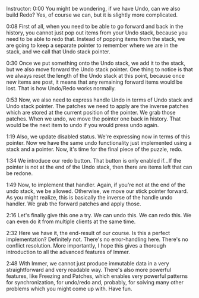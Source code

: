 Instructor: 0:00 You might be wondering, if we have Undo, can we also build Redo? Yes, of course we can, but it is slightly more complicated.

0:08 First of all, when you need to be able to go forward and back in the history, you cannot just pop out items from your Undo stack, because you need to be able to redo that. Instead of popping items from the stack, we are going to keep a separate pointer to remember where we are in the stack, and we call that Undo stack pointer.

0:30 Once we put something onto the Undo stack, we add it to the stack, but we also move forward the Undo stack pointer. One thing to notice is that we always reset the length of the Undo stack at this point, because once new items are post, it means that any remaining forward items would be lost. That is how Undo/Redo works normally.

0:53 Now, we also need to express handle Undo in terms of Undo stack and Undo stack pointer. The patches we need to apply are the inverse patches which are stored at the current position of the pointer. We grab those patches. When we undo, we move the pointer one back in history. That would be the next item to undo if you would press undo again.

1:19 Also, we update disabled status. We're expressing now in terms of this pointer. Now we have the same undo functionality just implemented using a stack and a pointer. Now, it's time for the final piece of the puzzle, redo.

1:34 We introduce our redo button. That button is only enabled if...If the pointer is not at the end of the Undo stack, then there are items left that can be redone.

1:49 Now, to implement that handler. Again, if you're not at the end of the undo stack, we be allowed. Otherwise, we move our stick pointer forward. As you might realize, this is basically the inverse of the handle undo handler. We grab the forward patches and apply those.

2:16 Let's finally give this one a try. We can undo this. We can redo this. We can even do it from multiple clients at the same time.

2:32 Here we have it, the end-result of our course. Is this a perfect implementation? Definitely not. There's no error-handling here. There's no conflict resolution. More importantly, I hope this gives a thorough introduction to all the advanced features of Immer.

2:48 With Immer, we cannot just produce immutable data in a very straightforward and very readable way. There's also more powerful features, like Freezing and Patches, which enables very powerful patterns for synchronization, for undo/redo and, probably, for solving many other problems which you might come up with. Have fun.

